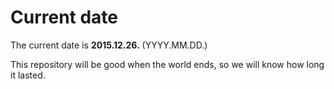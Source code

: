 # Current date

The current date is **2015.12.26.** (YYYY.MM.DD.)

This repository will be good when the world ends, so we will know how long it lasted.